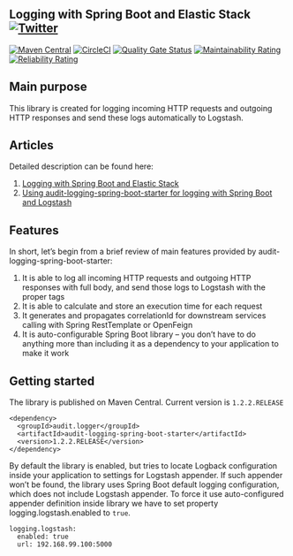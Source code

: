 ## Logging with Spring Boot and Elastic Stack  [![Twitter](https://img.shields.io/twitter/follow/piotr_minkowski.svg?style=social&logo=twitter&label=Follow%20Me)](https://twitter.com/piotr_minkowski)

[![Maven Central](https://maven-badges.herokuapp.com/maven-central/audit.logger/audit-logging-spring-boot-starter/badge.svg)](https://maven-badges.herokuapp.com/maven-central/audit.logger/audit-logging-spring-boot-starter)
[![CircleCI](https://circleci.com/gh/piomin/spring-boot-logging.svg?style=shield)](https://circleci.com/gh/piomin/spring-boot-logging)
[![Quality Gate Status](https://sonarcloud.io/api/project_badges/measure?project=piomin_spring-boot-logging&metric=alert_status)](https://sonarcloud.io/dashboard?id=piomin_spring-boot-logging)
[![Maintainability Rating](https://sonarcloud.io/api/project_badges/measure?project=piomin_spring-boot-logging&metric=sqale_rating)](https://sonarcloud.io/dashboard?id=piomin_spring-boot-logging)
[![Reliability Rating](https://sonarcloud.io/api/project_badges/measure?project=piomin_spring-boot-logging&metric=reliability_rating)](https://sonarcloud.io/dashboard?id=piomin_spring-boot-logging)

## Main purpose

This library is created for logging incoming HTTP requests and outgoing HTTP responses and send these logs automatically to Logstash.

## Articles
 
Detailed description can be found here:
1. [Logging with Spring Boot and Elastic Stack](https://piotrminkowski.com/2019/05/07/logging-with-spring-boot-and-elastic-stack/)
2. [Using audit-logging-spring-boot-starter for logging with Spring Boot and Logstash](https://piotrminkowski.com/2019/10/02/using-audit-logging-spring-boot-starter-for-logging-with-spring-boot-and-logstash/)

## Features
In short, let’s begin from a brief review of main features provided by audit-logging-spring-boot-starter:
          
1. It is able to log all incoming HTTP requests and outgoing HTTP responses with full body, and send those logs to Logstash with the proper tags
2. It is able to calculate and store an execution time for each request
3. It generates and propagates correlationId for downstream services calling with Spring RestTemplate or OpenFeign
4. It is auto-configurable Spring Boot library – you don’t have to do anything more than including it as a dependency to your application to make it work

## Getting started          
The library is published on Maven Central. Current version is `1.2.2.RELEASE`
```
<dependency>
  <groupId>audit.logger</groupId>
  <artifactId>audit-logging-spring-boot-starter</artifactId>
  <version>1.2.2.RELEASE</version>
</dependency>
```

By default the library is enabled, but tries to locate Logback configuration inside your application to settings for Logstash appender. If such appender won’t be found, the library uses Spring Boot default logging configuration, which does not include Logstash appender. To force it use auto-configured appender definition inside library we have to set property logging.logstash.enabled to `true`.
```
logging.logstash:
  enabled: true
  url: 192.168.99.100:5000
```

